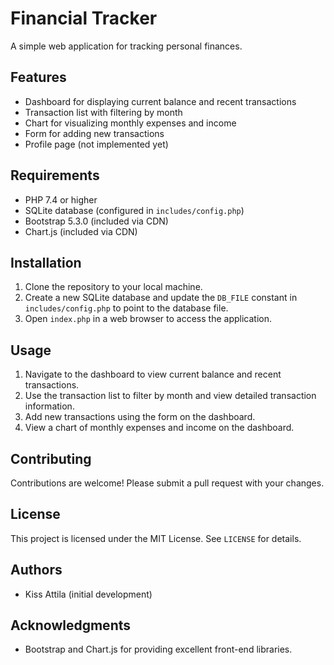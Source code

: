 

**Financial Tracker**
=====================

A simple web application for tracking personal finances.

**Features**
------------

* Dashboard for displaying current balance and recent transactions
* Transaction list with filtering by month
* Chart for visualizing monthly expenses and income
* Form for adding new transactions
* Profile page (not implemented yet)

**Requirements**
---------------

* PHP 7.4 or higher
* SQLite database (configured in `includes/config.php`)
* Bootstrap 5.3.0 (included via CDN)
* Chart.js (included via CDN)

**Installation**
---------------

1. Clone the repository to your local machine.
2. Create a new SQLite database and update the `DB_FILE` constant in `includes/config.php` to point to the database file.
3. Open `index.php` in a web browser to access the application.

**Usage**
-----

1. Navigate to the dashboard to view current balance and recent transactions.
2. Use the transaction list to filter by month and view detailed transaction information.
3. Add new transactions using the form on the dashboard.
4. View a chart of monthly expenses and income on the dashboard.

**Contributing**
------------

Contributions are welcome! Please submit a pull request with your changes.

**License**
-------

This project is licensed under the MIT License. See `LICENSE` for details.

**Authors**
---------

* Kiss Attila (initial development)

**Acknowledgments**
---------------

* Bootstrap and Chart.js for providing excellent front-end libraries.